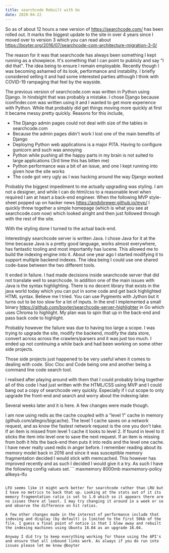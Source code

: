 ```yaml
---
title: searchcode Rebuilt with Go
date: 2020-04-22
---
```


So as of about 12 hours a new version of <https://searchcode.com/> has been rolled out. It marks the biggest update to the site in over 4 years since I moved over to version 3 which you can read about <https://boyter.org/2016/07/searchcode-com-architecture-migration-3-0/>

The reason for it was that searchcode has always been something I kept running as a showpiece. It's something that I can point to publicly and say "I did that". The idea being to ensure I remain employable. Recently though I was becoming ashamed of its look, performance and instability. I briefly considered selling it and had some interested parties although I think with COVID-19 rampaging that feel by the wayside.

The previous version of searchcode.com was written in Python using Django. In hindsight that was probably a mistake. I chose Django because iconfinder.com was written using it and I wanted to get more experience with Python. While that probably did get things moving more quickly at first it became messy pretty quickly. Reasons for this include,

- The Django admin pages could not deal with size of the tables in searchcode.com
- Because the admin pages didn't work I lost one of the main benefits of Django
- Deploying Python web applications is a major PITA. Having to configure gunicorn and such was annoying
- Python while pushing all the happy parts in my brain is not suited to large applications (3rd time this has bitten me)
- Python performance was a bit of an issue, and one I kept running into given how the site works
- The code got very ugly as I was hacking around the way Django worked

Probably the biggest impediment to me actually upgrading was styling. I am not a designer, and while I can do html/css to a reasonable level when required I am at heart a back-end engineer. When the following MVP style-sheet popped up on hacker news <https://andybrewer.github.io/mvp/> I quickly threw together a simple homepage (which is what you see at searchcode.com now) which looked alright and then just followed through with the rest of the site.

With the styling done I turned to the actual back-end.

Interestingly searchcode server is written Java. I chose Java for it at the time because Java is a pretty good language, works almost everywhere, has fantastic tooling and most importantly has lucene. This allowed me to build the indexing engine into it. About one year ago I started modifying it to support multiple backend indexes. The idea being I could use one shared code-base between the two different tools.

It ended in failure. I had made decisions inside searchcode server that did not translate well to searchcode. In addition one of the main issues with Java is the syntax highlighting. There is no decent library that exists in the java world today which you can put in some code and get back highlighted HTML syntax. Believe me I tried. You can use Pygments with Jython but it turns out to be too slow for a lot of inputs. In the end I implemented a small binary <https://github.com/boyter/searchcode-server-highlighter> in Go which uses Chroma to highlight. My plan was to spin that up in the back-end and pass back code to highlight.

Probably however the failure was due to having too large a scope. I was trying to upgrade the site, modify the backend, modify the data store, convert across across the crawlers/parsers and it was just too much. I ended up not continuing a while back and had been working on some other side projects.

Those side projects just happened to be very useful when it comes to dealing with code. Sloc Cloc and Code being one and another being a command line code search tool.

I realised after playing around with them that I could probably bring together all of this code I had just written with the HTML/CSS using MVP and I could bang out a copy of searchcode very quickly. Especially if I cut scope to only upgrade the front-end and search and worry about the indexing later.

Several weeks later and it is here. A few changes were made though.

I am now using redis as the cache coupled with a "level 1" cache in memory (github.com/allegro/bigcache). The level 1 cache saves on a network request, and as know the fastest network request is the one you don't take. If an item is missed from level 1 cache it looks to level 2. If found in level to it sticks the item into level one to save the next request. If an item is missing from both it hits the back-end then puts it into redis and the level one cache. I have never really used redis in anger before. I remember reading about its memory model back in 2016 and since it was susceptible memory fragmentation decided I would stick with memcached. This however has improved recently and as such I decided I would give it a try. As such I have the following config values set.```
maxmemory 8000mb
maxmemory-policy allkeys-lfu

```

LFU seems like it might work better for searchcode rather than LRU but I have no metrics to back that up. Looking at the stats out of it its memory fragmentation ratio is set to 1.0 which so it appears there are no issues there at least. I may try changing it around in a week or so and observe the difference on hit ratios.

A few other changes made in the interest of performance include that indexing and display (by default) is limited to the first 50kb of the file. I guess a final point of notice is that I blew away and rebuilt the indexing machines using Ubuntu 18.04 as an upgrade 16.04.

Anyway I did try to keep everything working for those using the API's and ensure that all inbound links work. As always if you do run into issues please let me know @boyter
